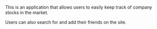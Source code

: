 This is an application that allows users to easily keep track of company stocks in the market. 

Users can also search for and add their friends on the site.
